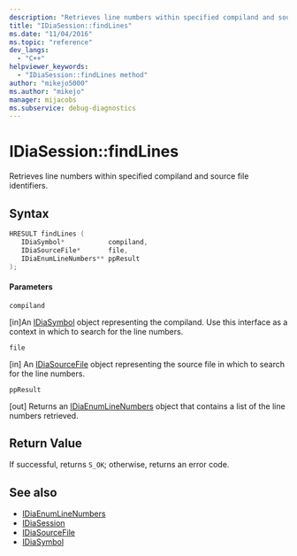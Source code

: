 ```yaml
---
description: "Retrieves line numbers within specified compiland and source file identifiers."
title: "IDiaSession::findLines"
ms.date: "11/04/2016"
ms.topic: "reference"
dev_langs:
  - "C++"
helpviewer_keywords:
  - "IDiaSession::findLines method"
author: "mikejo5000"
ms.author: "mikejo"
manager: mijacobs
ms.subservice: debug-diagnostics
---
```

# IDiaSession::findLines

Retrieves line numbers within specified compiland and source file identifiers.

## Syntax

```C++
HRESULT findLines ( 
   IDiaSymbol*           compiland,
   IDiaSourceFile*       file,
   IDiaEnumLineNumbers** ppResult
);
```

#### Parameters
 `compiland`

[in]An [IDiaSymbol](../../debugger/debug-interface-access/idiasymbol.md) object representing the compiland. Use this interface as a context in which to search for the line numbers.

 `file`

[in] An [IDiaSourceFile](../../debugger/debug-interface-access/idiasourcefile.md) object representing the source file in which to search for the line numbers.

 `ppResult`

[out] Returns an [IDiaEnumLineNumbers](../../debugger/debug-interface-access/idiaenumlinenumbers.md) object that contains a list of the line numbers retrieved.

## Return Value
 If successful, returns `S_OK`; otherwise, returns an error code.

## See also
- [IDiaEnumLineNumbers](../../debugger/debug-interface-access/idiaenumlinenumbers.md)
- [IDiaSession](../../debugger/debug-interface-access/idiasession.md)
- [IDiaSourceFile](../../debugger/debug-interface-access/idiasourcefile.md)
- [IDiaSymbol](../../debugger/debug-interface-access/idiasymbol.md)
